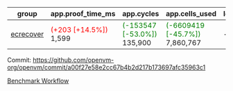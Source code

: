 | group | app.proof_time_ms | app.cycles | app.cells_used | leaf.proof_time_ms | leaf.cycles | leaf.cells_used |
| -- | -- | -- | -- | -- | -- | -- |
| [ecrecover](https://github.com/openvm-org/openvm/blob/benchmark-results/benchmarks-dispatch/refs/heads/avaneesh/debug-optimize-setup/ecrecover-a00f27e58e2cc67b4b2d217b173697afc35963c1.md) |<span style='color: red'>(+203 [+14.5%])</span> 1,599 | <span style='color: green'>(-153547 [-53.0%])</span> 135,900 | <span style='color: green'>(-6609419 [-45.7%])</span> 7,860,767 |- | - | - |


Commit: https://github.com/openvm-org/openvm/commit/a00f27e58e2cc67b4b2d217b173697afc35963c1

[Benchmark Workflow](https://github.com/openvm-org/openvm/actions/runs/15432735425)
